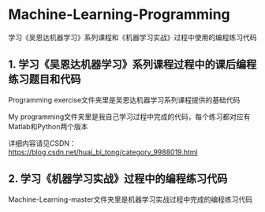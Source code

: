 # Machine-Learning-Programming
学习《吴恩达机器学习》系列课程和《机器学习实战》过程中使用的编程练习代码

## 1. 学习《吴恩达机器学习》系列课程过程中的课后编程练习题目和代码

Programming exercise文件夹里是吴恩达机器学习系列课程提供的基础代码

My programming文件夹里是我自己学习过程中完成的代码，每个练习都对应有Matlab和Python两个版本

详细内容请见CSDN：https://blog.csdn.net/huai_bi_tong/category_9988019.html

## 2. 学习《机器学习实战》过程中的编程练习代码

Machine-Learning-master文件夹里是机器学习实战过程中完成的编程练习代码
